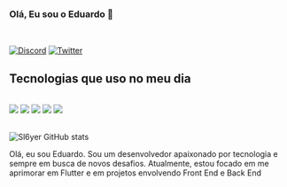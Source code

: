 ### Olá, Eu sou o Eduardo 👋
<br/>

[![Discord](https://img.shields.io/badge/Discord-7289DA?style=for-the-badge&logo=discord&logoColor=white)](https://discord.com/users/8919)
[![Twitter](https://img.shields.io/badge/Twitter-1DA1F2?style=for-the-badge&logo=twitter&logoColor=white)](https://twitter.com/_Sl6yer__)


## Tecnologias que uso no meu dia

<br/>

<div>
  <img src="https://img.shields.io/badge/JavaScript-F7DF1E?style=for-the-badge&logo=javascript&logoColor=black"/>
   <img src="https://img.shields.io/badge/HTML5-E34F26?style=for-the-badge&logo=html5&logoColor=white"/>
    <img src="https://img.shields.io/badge/CSS3-1572B6?style=for-the-badge&logo=css3&logoColor=white"/>
     <img src="https://img.shields.io/badge/Flutter-02569B?style=for-the-badge&logo=flutter&logoColor=white"/>
      <img src="https://img.shields.io/badge/Dart-0175C2?style=for-the-badge&logo=dart&logoColor=white"/>
</div>

<br/>

![Sl6yer GitHub stats](https://github-readme-stats.vercel.app/api?username=Sl6yer&show_icons=true&theme=transparent)

Olá, eu sou Eduardo. Sou um desenvolvedor apaixonado por tecnologia e sempre em busca de novos desafios. Atualmente, estou focado em me aprimorar em Flutter e em projetos envolvendo Front End e Back End
